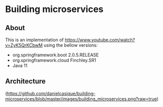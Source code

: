 # Building microservices

## About
This is an implementation of https://www.youtube.com/watch?v=ZyK5QrKCbwM using the bellow versions:
- org.springframework.boot 2.0.5.RELEASE
- org.springframework.cloud Finchley.SR1
- Java 11

## Architecture
(https://github.com/danielcasique/building-microservices/blob/master/images/building_microservices.png?raw=true)

